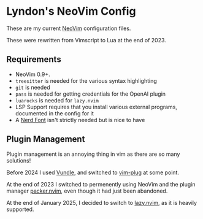 # Lyndon's NeoVim Config

These are my current [NeoVim](https://github.com/neovim/neovim) configuration
files.

These were rewritten from Vimscript to Lua at the end of 2023.

## Requirements

- NeoVim 0.9+.
- `treesitter` is needed for the various syntax highlighting
- `git` is needed
- `pass` is needed for getting credentials for the OpenAI plugin
- `luarocks` is needed for `lazy.nvim`
- LSP Support requires that you install various external programs, documented
  in the config for it
- A [Nerd Font](https://www.nerdfonts.com/) isn't strictly needed but is nice
  to have

## Plugin Management

Plugin management is an annoying thing in vim as there are so many solutions!

Before 2024 I used [Vundle](https://github.com/VundleVim/Vundle.vipm), and 
switched to [vim-plug](https://github.com/junegunn/vim-plug) at some point.

At the end of 2023 I switched to permenently using NeoVim and the plugin
manager [packer.nvim](https://github.com/wbthomason/packer.nvim), even though
it had just been abandoned.

At the end of January 2025, I decided to switch to
[lazy.nvim](https://github.com/folke/lazy.nvim), as it is heavily supported.
